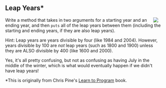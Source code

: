 
## Leap Years*
<img src="https://s3.amazonaws.com/after-school-assets/leap.gif" align="right" hspace="10"> Write a method that takes in two arguments for a starting year and an ending year, and then `puts` all of the leap years between them (including the starting and ending years, if they are also leap years). 

Hint: Leap years are years divisible by four (like 1984 and 2004). However, years divisible by 100 are _not_ leap years (such as 1800 and 1900) unless they are ALSO divisible by 400 (like 1600 and 2000). 

Yes, it's all pretty confusing, but not as confusing as having July in the middle of the winter, which is what would eventually happen if we didn't have leap years!

*This is originally from Chris Pine's [Learn to Program](https://pine.fm/LearnToProgram/chap_05.html) book.
